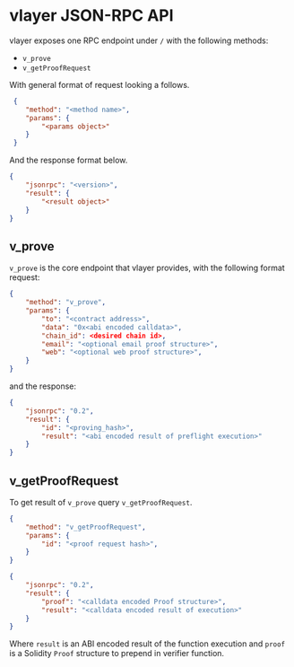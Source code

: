 # vlayer JSON-RPC API

vlayer exposes one RPC endpoint under `/` with the following methods:
- `v_prove`
- `v_getProofRequest`

With general format of request looking a follows.

```json
 {
    "method": "<method name>",
    "params": {
        "<params object>"
    }
 }
```

And the response format below.

```json
{
    "jsonrpc": "<version>",
    "result": {
        "<result object>"
    }
}
```


## v_prove
`v_prove` is the core endpoint that vlayer provides, with the following format request:

```json
{
    "method": "v_prove",
    "params": {   
        "to": "<contract address>",
        "data": "0x<abi encoded calldata>",
        "chain_id": <desired chain id>,
        "email": "<optional email proof structure>",
        "web": "<optional web proof structure>",
    }
}
```

and the response:

```json
{
    "jsonrpc": "0.2",
    "result": {
        "id": "<proving_hash>",
        "result": "<abi encoded result of preflight execution>"
    }
}
```

## v_getProofRequest
To get result of `v_prove` query `v_getProofRequest`. 

```json
{
    "method": "v_getProofRequest",
    "params": {   
        "id": "<proof request hash>",
    }    
}
```

```json
{
    "jsonrpc": "0.2",
    "result": {
        "proof": "<calldata encoded Proof structure>",
        "result": "<calldata encoded result of execution>"
    }
}
```

Where `result` is an ABI encoded result of the function execution and `proof` is a Solidity `Proof` structure to prepend in verifier function.
